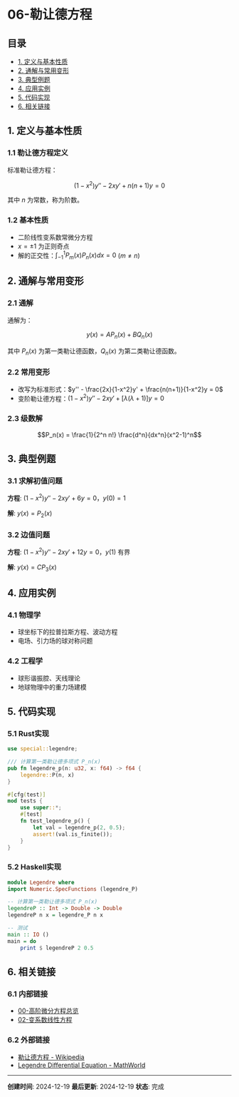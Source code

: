 # 06-勒让德方程

## 目录

- [1. 定义与基本性质](#1-定义与基本性质)
- [2. 通解与常用变形](#2-通解与常用变形)
- [3. 典型例题](#3-典型例题)
- [4. 应用实例](#4-应用实例)
- [5. 代码实现](#5-代码实现)
- [6. 相关链接](#6-相关链接)

## 1. 定义与基本性质

### 1.1 勒让德方程定义

标准勒让德方程：

$$(1-x^2)y'' - 2xy' + n(n+1)y = 0$$

其中 $n$ 为常数，称为阶数。

### 1.2 基本性质

- 二阶线性变系数常微分方程
- $x=\pm1$ 为正则奇点
- 解的正交性：$\int_{-1}^1 P_m(x)P_n(x)dx = 0$ ($m\neq n$)

## 2. 通解与常用变形

### 2.1 通解

通解为：

$$y(x) = A P_n(x) + B Q_n(x)$$

其中 $P_n(x)$ 为第一类勒让德函数，$Q_n(x)$ 为第二类勒让德函数。

### 2.2 常用变形

- 改写为标准形式：$y'' - \frac{2x}{1-x^2}y' + \frac{n(n+1)}{1-x^2}y = 0$
- 变阶勒让德方程：$(1-x^2)y'' - 2xy' + [\lambda(\lambda+1)]y = 0$

### 2.3 级数解

$$P_n(x) = \frac{1}{2^n n!} \frac{d^n}{dx^n}(x^2-1)^n$$

## 3. 典型例题

### 3.1 求解初值问题

**方程**: $(1-x^2)y'' - 2xy' + 6y = 0$，$y(0) = 1$

**解**: $y(x) = P_2(x)$

### 3.2 边值问题

**方程**: $(1-x^2)y'' - 2xy' + 12y = 0$，$y(1)$ 有界

**解**: $y(x) = C P_3(x)$

## 4. 应用实例

### 4.1 物理学

- 球坐标下的拉普拉斯方程、波动方程
- 电场、引力场的球对称问题

### 4.2 工程学

- 球形谐振腔、天线理论
- 地球物理中的重力场建模

## 5. 代码实现

### 5.1 Rust实现

```rust
use special::legendre;

/// 计算第一类勒让德多项式 P_n(x)
pub fn legendre_p(n: u32, x: f64) -> f64 {
    legendre::P(n, x)
}

#[cfg(test)]
mod tests {
    use super::*;
    #[test]
    fn test_legendre_p() {
        let val = legendre_p(2, 0.5);
        assert!(val.is_finite());
    }
}
```

### 5.2 Haskell实现

```haskell
module Legendre where
import Numeric.SpecFunctions (legendre_P)

-- 计算第一类勒让德多项式 P_n(x)
legendreP :: Int -> Double -> Double
legendreP n x = legendre_P n x

-- 测试
main :: IO ()
main = do
    print $ legendreP 2 0.5
```

## 6. 相关链接

### 6.1 内部链接

- [00-高阶微分方程总览](00-高阶微分方程总览.md)
- [02-变系数线性方程](02-变系数线性方程.md)

### 6.2 外部链接

- [勒让德方程 - Wikipedia](https://zh.wikipedia.org/wiki/%E5%8B%92%E8%AE%A9%E5%BE%B7%E6%96%B9%E7%A8%8B)
- [Legendre Differential Equation - MathWorld](http://mathworld.wolfram.com/LegendreDifferentialEquation.html)

---

**创建时间**: 2024-12-19
**最后更新**: 2024-12-19
**状态**: 完成 